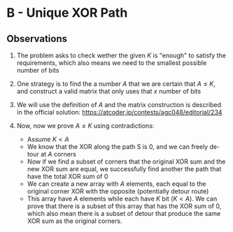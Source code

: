 # B - Unique XOR Path

## Observations 

1. The problem asks to check wether the given $K$ is "enough" to satisfy the requirements, which also means we need to
the smallest possible number of bits
2. One strategy is to find the a number $A$ that we are certain that $A \leq K$, and construct a valid matrix that 
only uses that $x$ number of bits 
3. We will use the definition of $A$ and the matrix construction is described in the official solution: https://atcoder.jp/contests/agc048/editorial/234
4. Now, now we prove $A \leq K$ using contradictions:
	
	- Assume $K < A$
	- We know that the XOR along the path S is 0, and we can freely de-tour at $A$ corners 
	- Now if we find a subset of corners that the original XOR sum and the new XOR sum are equal, we successfully find
	  another the path that have the total XOR sum of 0
	- We can create a new array with $A$ elements, each equal to the original corner XOR with the opposite (potentially detour route) 
	- This array have $A$ elements while each have $K$ bit ($K < A$). We can prove that there is a subset of this array
      that has the XOR sum of 0, which also mean there is a subset of detour that produce the same XOR sum as the original corners.